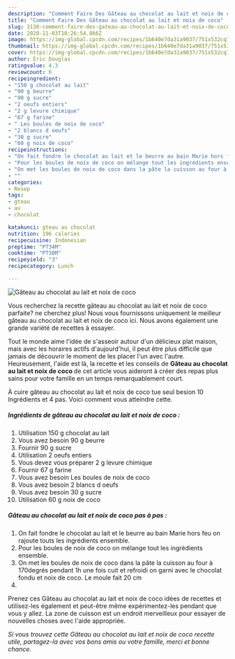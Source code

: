 ```yaml
---
description: "Comment Faire Des Gâteau au chocolat au lait et noix de coco"
title: "Comment Faire Des Gâteau au chocolat au lait et noix de coco"
slug: 3130-comment-faire-des-gateau-au-chocolat-au-lait-et-noix-de-coco
date: 2020-11-03T10:26:54.866Z
image: https://img-global.cpcdn.com/recipes/1b640e7da31a9037/751x532cq70/gateau-au-chocolat-au-lait-et-noix-de-coco-photo-principale-de-la-recette.jpg
thumbnail: https://img-global.cpcdn.com/recipes/1b640e7da31a9037/751x532cq70/gateau-au-chocolat-au-lait-et-noix-de-coco-photo-principale-de-la-recette.jpg
cover: https://img-global.cpcdn.com/recipes/1b640e7da31a9037/751x532cq70/gateau-au-chocolat-au-lait-et-noix-de-coco-photo-principale-de-la-recette.jpg
author: Eric Douglas
ratingvalue: 4.3
reviewcount: 6
recipeingredient:
- "150 g chocolat au lait"
- "90 g beurre"
- "90 g sucre"
- "2 oeufs entiers"
- "2 g levure chimique"
- "67 g farine"
- " Les boules de noix de coco"
- "2 blancs d oeufs"
- "30 g sucre"
- "60 g noix de coco"
recipeinstructions:
- "On fait fondre le chocolat au lait et le beurre au bain Marie hors feu on rajoute touts les ingrédients ensemble."
- "Pour les boules de noix de coco on mélange tout les ingrédients ensemble."
- "On met les boules de noix de coco dans la pâte la cuisson au four à 170degrés pendant 1h une fois cuit et refroidi on garni avec le chocolat fondu et noix de coco. Le moule fait 20 cm"
- ""
categories:
- Resep
tags:
- gteau
- au
- chocolat

katakunci: gteau au chocolat 
nutrition: 196 calories
recipecuisine: Indonesian
preptime: "PT34M"
cooktime: "PT30M"
recipeyield: "3"
recipecategory: Lunch

---
```



![Gâteau au chocolat au lait et noix de coco](https://img-global.cpcdn.com/recipes/1b640e7da31a9037/751x532cq70/gateau-au-chocolat-au-lait-et-noix-de-coco-photo-principale-de-la-recette.jpg)

Vous recherchez la recette gâteau au chocolat au lait et noix de coco parfaite? ne cherchez plus! Nous vous fournissons uniquement le meilleur gâteau au chocolat au lait et noix de coco ici. Nous avons également une grande variété de recettes à essayer.

Tout le monde aime l'idée de s'asseoir autour d'un délicieux plat maison, mais avec les horaires actifs d'aujourd'hui, il peut être plus difficile que jamais de découvrir le moment de les placer l'un avec l'autre. Heureusement, l'aide est là, la recette et les conseils de <strong> Gâteau au chocolat au lait et noix de coco </strong> de cet article vous aideront à créer des repas plus sains pour votre famille en un temps remarquablement court.

<!--inarticleads1-->

À cuire gâteau au chocolat au lait et noix de coco tue seul besion 10 Ingrédients et 4 pas. Voici comment vous atteindre cette.

##### Ingrédients de gâteau au chocolat au lait et noix de coco :

1. Utilisation 150 g chocolat au lait
1. Vous avez besoin 90 g beurre
1. Fournir 90 g sucre
1. Utilisation 2 oeufs entiers
1. Vous devez vous préparer 2 g levure chimique
1. Fournir 67 g farine
1. Vous avez besoin  Les boules de noix de coco
1. Vous avez besoin 2 blancs d oeufs
1. Vous avez besoin 30 g sucre
1. Utilisation 60 g noix de coco




<!--inarticleads2-->

##### Gâteau au chocolat au lait et noix de coco pas à pas :

1. On fait fondre le chocolat au lait et le beurre au bain Marie hors feu on rajoute touts les ingrédients ensemble.
1. Pour les boules de noix de coco on mélange tout les ingrédients ensemble.
1. On met les boules de noix de coco dans la pâte la cuisson au four à 170degrés pendant 1h une fois cuit et refroidi on garni avec le chocolat fondu et noix de coco. Le moule fait 20 cm
1. 




<!--inarticleads1-->

<p>
Prenez ces Gâteau au chocolat au lait et noix de coco idées de recettes et utilisez-les également et peut-être même expérimentez-les pendant que vous y allez. La zone de cuisson est un endroit merveilleux pour essayer de nouvelles choses avec l'aide appropriée.
</p>

<p>
<i>Si vous trouvez cette Gâteau au chocolat au lait et noix de coco recette utile, partagez-la avec vos bons amis ou votre famille, merci et bonne chance.</i>
</p>
